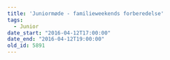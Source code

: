 ```yaml
---
title: 'Juniormøde - familieweekends forberedelse'
tags:
  - Junior
date_start: "2016-04-12T17:00:00"
date_end: "2016-04-12T19:00:00"
old_id: 5891
---
```

